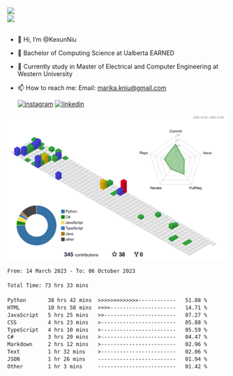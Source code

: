 <a href="https://github.com/anuraghazra/github-readme-stats">
  <img align="center" src="https://github-readme-stats.vercel.app/api?username=KexunNiu&show_icons=true" />
</a>
</br>
<a href="https://github.com/anuraghazra/github-readme-stats">
  <img align="center" src="https://github-readme-stats.vercel.app/api/top-langs/?username=KexunNiu" />
</a>

</br>
</br>

- 👋 Hi, I’m @KexunNiu
- 👀 Bachelor of Computing Science at Ualberta EARNED
- 🌱 Currently study in Master of Electrical and Computer Engineering at Western University
- 📫 How to reach me: Email: marika.kniu@gmail.com
  
  [![instagram](https://github.com/shikhar1020jais1/Git-Social/blob/master/Icons/Instagram1.png (Instagram))][1] [![linkedin](https://github.com/shikhar1020jais1/Git-Social/blob/master/Icons/LinkedIn1.png (LinkedIn))][2]

<!-- To Link your profile to the media buttons -->

[1]: https://www.instagram.com/barryn719_
[2]: https://www.linkedin.com/in/kexun-niu



![](./profile-3d-contrib/profile-gitblock.svg)

<!--START_SECTION:waka-->

```txt
From: 14 March 2023 - To: 06 October 2023

Total Time: 73 hrs 33 mins

Python       38 hrs 42 mins  >>>>>>>>>>>>>------------   51.88 %
HTML         10 hrs 58 mins  >>>>---------------------   14.71 %
JavaScript   5 hrs 25 mins   >>-----------------------   07.27 %
CSS          4 hrs 23 mins   >------------------------   05.88 %
TypeScript   4 hrs 10 mins   >------------------------   05.59 %
C#           3 hrs 20 mins   >------------------------   04.47 %
Markdown     2 hrs 12 mins   >------------------------   02.96 %
Text         1 hr 32 mins    >------------------------   02.06 %
JSON         1 hr 26 mins    -------------------------   01.94 %
Other        1 hr 3 mins     -------------------------   01.42 %
```

<!--END_SECTION:waka-->

